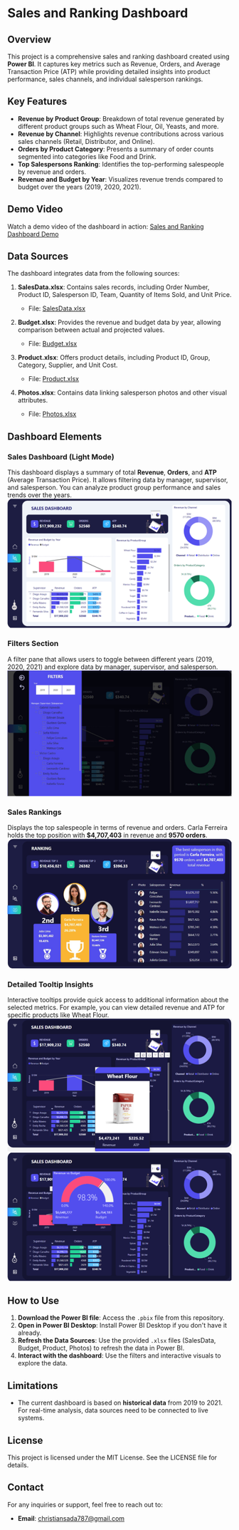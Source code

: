 # Sales and Ranking Dashboard

## Overview
This project is a comprehensive sales and ranking dashboard created using **Power BI**. It captures key metrics such as Revenue, Orders, and Average Transaction Price (ATP) while providing detailed insights into product performance, sales channels, and individual salesperson rankings.

## Key Features
- **Revenue by Product Group**: Breakdown of total revenue generated by different product groups such as Wheat Flour, Oil, Yeasts, and more.
- **Revenue by Channel**: Highlights revenue contributions across various sales channels (Retail, Distributor, and Online).
- **Orders by Product Category**: Presents a summary of order counts segmented into categories like Food and Drink.
- **Top Salespersons Ranking**: Identifies the top-performing salespeople by revenue and orders.
- **Revenue and Budget by Year**: Visualizes revenue trends compared to budget over the years (2019, 2020, 2021).

## Demo Video
Watch a demo video of the dashboard in action: [Sales and Ranking Dashboard Demo](https://drive.google.com/file/d/1fBtS2o8ivDNVwjUb5ADPpKzLKOubE2wK/view?usp=sharing)

## Data Sources
The dashboard integrates data from the following sources:

1. **SalesData.xlsx**: Contains sales records, including Order Number, Product ID, Salesperson ID, Team, Quantity of Items Sold, and Unit Price.
   - File: [SalesData.xlsx](./SalesData.xlsx)

2. **Budget.xlsx**: Provides the revenue and budget data by year, allowing comparison between actual and projected values.
   - File: [Budget.xlsx](./Budget.xlsx)

3. **Product.xlsx**: Offers product details, including Product ID, Group, Category, Supplier, and Unit Cost.
   - File: [Product.xlsx](./Product.xlsx)

4. **Photos.xlsx**: Contains data linking salesperson photos and other visual attributes.
   - File: [Photos.xlsx](./Photos.xlsx)

## Dashboard Elements

### Sales Dashboard (Light Mode)
This dashboard displays a summary of total **Revenue**, **Orders**, and **ATP** (Average Transaction Price). It allows filtering data by manager, supervisor, and salesperson. You can analyze product group performance and sales trends over the years.
![Sales Dashboard Light Mode](./Light_Mode.png)

### Filters Section
A filter pane that allows users to toggle between different years (2019, 2020, 2021) and explore data by manager, supervisor, and salesperson.
![Filtered Dashboard](./Filtered_1.jpg)

### Sales Rankings
Displays the top salespeople in terms of revenue and orders. Carla Ferreira holds the top position with **$4,707,403** in revenue and **9570 orders**.
![Ranking](./Ranking.jpg)

### Detailed Tooltip Insights
Interactive tooltips provide quick access to additional information about the selected metrics. For example, you can view detailed revenue and ATP for specific products like Wheat Flour.
![Tooltip](./Tooltip.png)
![Tooltip 2](./Tooltip_2.png)

## How to Use
1. **Download the Power BI file**: Access the `.pbix` file from this repository.
2. **Open in Power BI Desktop**: Install Power BI Desktop if you don't have it already.
3. **Refresh the Data Sources**: Use the provided `.xlsx` files (SalesData, Budget, Product, Photos) to refresh the data in Power BI.
4. **Interact with the dashboard**: Use the filters and interactive visuals to explore the data.

## Limitations
- The current dashboard is based on **historical data** from 2019 to 2021. For real-time analysis, data sources need to be connected to live systems.

## License
This project is licensed under the MIT License. See the LICENSE file for details.

## Contact
For any inquiries or support, feel free to reach out to:
- **Email**: christiansada787@gmail.com
